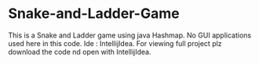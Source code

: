 # Snake-and-Ladder-Game
This is a Snake and Ladder game using java Hashmap.
No GUI applications used here in this code. Ide : IntellijIdea.
For viewing full project plz download the code nd open with IntellijIdea.
